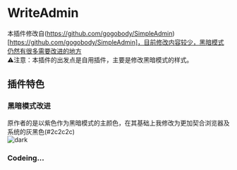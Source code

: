 # WriteAdmin
本插件修改自(https://github.com/gogobody/SimpleAdmin)[https://github.com/gogobody/SimpleAdmin]，目前修改内容较少，黑暗模式仍然有很多需要改进的地方<br>
⚠️注意：本插件的出发点是自用插件，主要是修改黑暗模式的样式。
## 插件特色
### 黑暗模式改进
原作者的是以紫色作为黑暗模式的主颜色，在其基础上我修改为更加契合浏览器及系统的灰黑色(#2c2c2c)<br>
![dark](https://user-images.githubusercontent.com/84220224/134120940-742b2cfa-eb44-4f11-b753-4a2c77afa7d1.jpg)
### Codeing...
